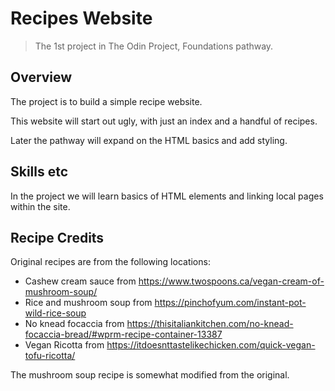 # Recipes Website

> The 1st project in The Odin Project, Foundations pathway.

## Overview

The project is to build a simple recipe website.

This website will start out ugly, with just an index and a handful of recipes.

Later the pathway will expand on the HTML basics and add styling.

## Skills etc

In the project we will learn basics of HTML elements and linking local pages within the site.

## Recipe Credits

Original recipes are from the following locations:

- Cashew cream sauce from https://www.twospoons.ca/vegan-cream-of-mushroom-soup/
- Rice and mushroom soup from https://pinchofyum.com/instant-pot-wild-rice-soup
- No knead focaccia from https://thisitaliankitchen.com/no-knead-focaccia-bread/#wprm-recipe-container-13387
- Vegan Ricotta from https://itdoesnttastelikechicken.com/quick-vegan-tofu-ricotta/

The mushroom soup recipe is somewhat modified from the original.